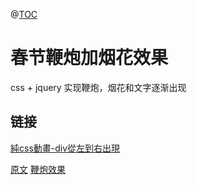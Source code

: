 @[TOC](SDFF)

# 春节鞭炮加烟花效果

css + jquery 实现鞭炮，烟花和文字逐渐出现
## 链接
[純css動畫-div從左到右出現](https://www.itread01.com/articles/1502128627.html)

[原文](https://www.itread01.com/articles/1502128627.html)
[鞭炮效果](http://www.jiaochengphp.com/xiazai/js/2347)


